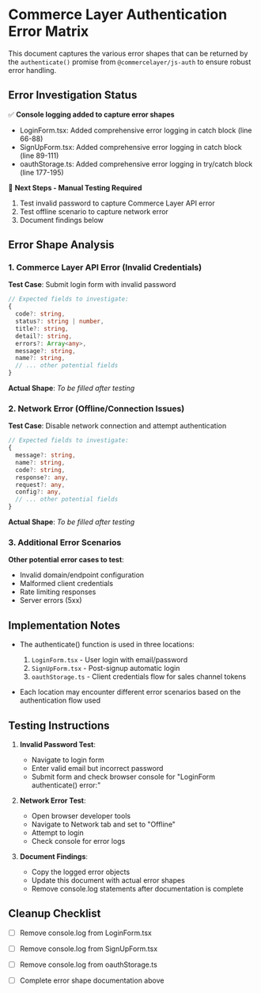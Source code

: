 # Commerce Layer Authentication Error Matrix

This document captures the various error shapes that can be returned by the `authenticate()` promise from `@commercelayer/js-auth` to ensure robust error handling.

## Error Investigation Status

✅ **Console logging added to capture error shapes**
- LoginForm.tsx: Added comprehensive error logging in catch block (line 66-88)
- SignUpForm.tsx: Added comprehensive error logging in catch block (line 89-111)
- oauthStorage.ts: Added comprehensive error logging in try/catch block (line 177-195)

🔄 **Next Steps - Manual Testing Required**
1. Test invalid password to capture Commerce Layer API error
2. Test offline scenario to capture network error
3. Document findings below

## Error Shape Analysis

### 1. Commerce Layer API Error (Invalid Credentials)

**Test Case**: Submit login form with invalid password

```typescript
// Expected fields to investigate:
{
  code?: string,
  status?: string | number,
  title?: string,
  detail?: string,
  errors?: Array<any>,
  message?: string,
  name?: string,
  // ... other potential fields
}
```

**Actual Shape**: _To be filled after testing_

### 2. Network Error (Offline/Connection Issues)

**Test Case**: Disable network connection and attempt authentication

```typescript
// Expected fields to investigate:
{
  message?: string,
  name?: string,
  code?: string,
  response?: any,
  request?: any,
  config?: any,
  // ... other potential fields
}
```

**Actual Shape**: _To be filled after testing_

### 3. Additional Error Scenarios

**Other potential error cases to test**:
- Invalid domain/endpoint configuration
- Malformed client credentials
- Rate limiting responses
- Server errors (5xx)

## Implementation Notes

- The authenticate() function is used in three locations:
  1. `LoginForm.tsx` - User login with email/password
  2. `SignUpForm.tsx` - Post-signup automatic login
  3. `oauthStorage.ts` - Client credentials flow for sales channel tokens

- Each location may encounter different error scenarios based on the authentication flow used

## Testing Instructions

1. **Invalid Password Test**:
   - Navigate to login form
   - Enter valid email but incorrect password
   - Submit form and check browser console for "LoginForm authenticate() error:"

2. **Network Error Test**:
   - Open browser developer tools
   - Navigate to Network tab and set to "Offline"
   - Attempt to login
   - Check console for error logs

3. **Document Findings**:
   - Copy the logged error objects
   - Update this document with actual error shapes
   - Remove console.log statements after documentation is complete

## Cleanup Checklist

- [ ] Remove console.log from LoginForm.tsx
- [ ] Remove console.log from SignUpForm.tsx  
- [ ] Remove console.log from oauthStorage.ts
- [ ] Complete error shape documentation above

